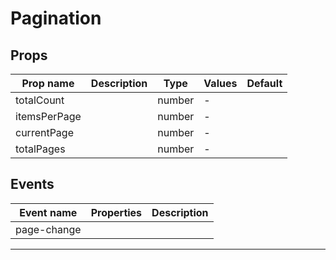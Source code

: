 # Pagination

## Props

| Prop name    | Description | Type   | Values | Default |
| ------------ | ----------- | ------ | ------ | ------- |
| totalCount   |             | number | -      |         |
| itemsPerPage |             | number | -      |         |
| currentPage  |             | number | -      |         |
| totalPages   |             | number | -      |         |

## Events

| Event name  | Properties | Description |
| ----------- | ---------- | ----------- |
| page-change |            |

---
